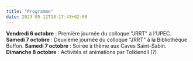 ```yaml
---
title: "Programme"
date: 2023-05-12T18:17:43+02:00
---
```


**Vendredi 6 octobre** : Première journée du colloque "JRRT" à l'UPEC.
**Samedi 7 octobre** : Deuxième journée du colloque "JRRT" à la Bibliothèque Buffon.
**Samedi 7 octobre** : Soirée à thème aux Caves Saint-Sabin.
**Dimanche 8 octobre** : Activités et animations par Tolkiendil (?)


